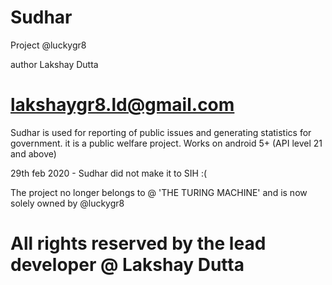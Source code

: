 # Sudhar
Project @luckygr8

author Lakshay Dutta

# lakshaygr8.ld@gmail.com

Sudhar is used for reporting of public issues and generating statistics for government. it is a public welfare project.
Works on android 5+ (API level 21 and above)

29th feb 2020 - Sudhar did not make it to SIH :(

The project no longer belongs to @ 'THE TURING MACHINE'
and is now solely owned by @luckygr8

# All rights reserved by the lead developer @ Lakshay Dutta
